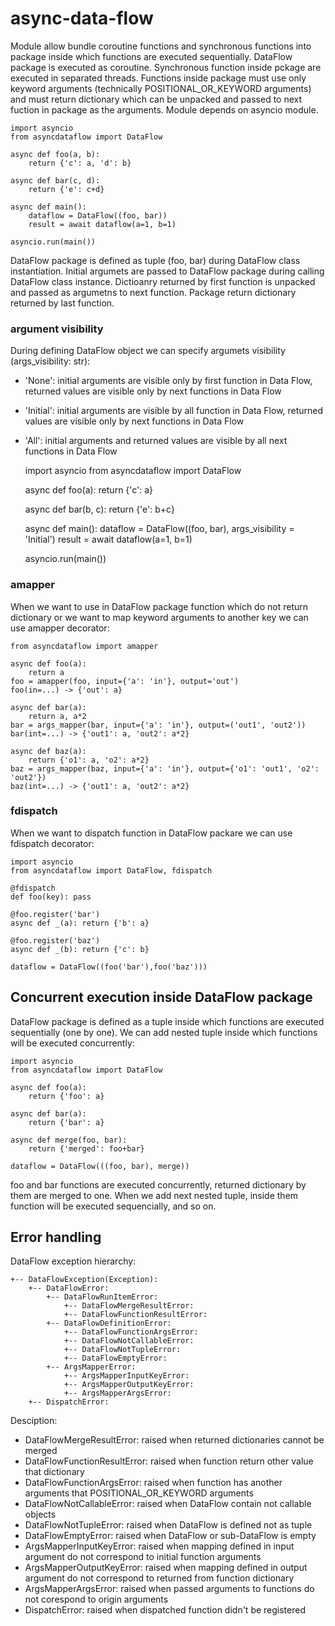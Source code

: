 # async-data-flow
Module allow bundle coroutine functions and synchronous functions into package inside which functions are executed sequentially. DataFlow package is executed as coroutine. Synchronous function inside pckage are executed in separated threads. Functions inside package must use only keyword arguments (technically POSITIONAL_OR_KEYWORD arguments) and must return dictionary which can be unpacked and passed to next fuction in package as the arguments. 
Module depends on asyncio module. 

    import asyncio
    from asyncdataflow import DataFlow

    async def foo(a, b):
        return {'c': a, 'd': b}

    async def bar(c, d):
        return {'e': c+d}

    async def main():
        dataflow = DataFlow((foo, bar))
        result = await dataflow(a=1, b=1)

    asyncio.run(main())

DataFlow package is defined as tuple (foo, bar) during DataFlow class instantiation. Initial argumets are passed to DataFlow package during calling DataFlow class instance. Dictioanry returned by first function is unpacked and passed as argumetns to next function. Package return dictionary returned by last function.

### argument visibility

During defining DataFlow object we can specify argumets visibility (args_visibility: str): 
- 'None': initial arguments are visible only by first function in Data Flow, returned values are visible only by next functions in Data Flow
- 'Initial': initial arguments are visible by all function in Data Flow, returned values are visible only by next functions in Data Flow
- 'All': initial arguments and returned values are visible by all next functions in Data Flow


    import asyncio
    from asyncdataflow import DataFlow

    async def foo(a):
        return {'c': a}

    async def bar(b, c):
        return {'e': b+c}

    async def main():
        dataflow = DataFlow((foo, bar), args_visibility = 'Initial')
        result = await dataflow(a=1, b=1)

    asyncio.run(main())

### amapper

When we want to use in DataFlow package function which do not return dictionary or we want to map keyword arguments to another key we can use amapper decorator:

    from asyncdataflow import amapper

    async def foo(a):
        return a
    foo = amapper(foo, input={'a': 'in'}, output='out')  
    foo(in=...) -> {'out': a}

    async def bar(a):
        return a, a*2
    bar = args_mapper(bar, input={'a': 'in'}, output=('out1', 'out2'))  
    bar(int=...) -> {'out1': a, 'out2': a*2}

    async def baz(a):
        return {'o1': a, 'o2': a*2}
    baz = args_mapper(baz, input={'a': 'in'}, output={'o1': 'out1', 'o2': 'out2'})  
    baz(int=...) -> {'out1': a, 'out2': a*2}

### fdispatch

When we want to dispatch function in DataFlow packare we can use fdispatch decorator:

    import asyncio
    from asyncdataflow import DataFlow, fdispatch

    @fdispatch
    def foo(key): pass

    @foo.register('bar')
    async def _(a): return {'b': a}

    @foo.register('baz')
    async def _(b): return {'c': b}

    dataflow = DataFlow((foo('bar'),foo('baz')))

## Concurrent execution inside DataFlow package

DataFlow package is defined as a tuple inside which functions are executed sequentially (one by one). We can add nested tuple inside which functions will be executed concurrently:

    import asyncio
    from asyncdataflow import DataFlow

    async def foo(a):
        return {'foo': a}

    async def bar(a):
        return {'bar': a}

    async def merge(foo, bar):
        return {'merged': foo+bar}

    dataflow = DataFlow(((foo, bar), merge))

foo and bar functions are executed concurrently, returned dictionary by them are merged to one. When we add next nested tuple, inside them function will be executed sequencially, and so on.

## Error handling

DataFlow exception hierarchy:

    +-- DataFlowException(Exception):
        +-- DataFlowError:
            +-- DataFlowRunItemError:
                +-- DataFlowMergeResultError:
                +-- DataFlowFunctionResultError:
            +-- DataFlowDefinitionError:
                +-- DataFlowFunctionArgsError:
                +-- DataFlowNotCallableError:
                +-- DataFlowNotTupleError:
                +-- DataFlowEmptyError:
            +-- ArgsMapperError:
                +-- ArgsMapperInputKeyError:
                +-- ArgsMapperOutputKeyError:
                +-- ArgsMapperArgsError:
        +-- DispatchError:

Desciption:
- DataFlowMergeResultError: raised when returned dictionaries cannot be merged 
- DataFlowFunctionResultError: raised when function return other value that dictionary
- DataFlowFunctionArgsError: raised when function has another arguments that POSITIONAL_OR_KEYWORD arguments
- DataFlowNotCallableError: raised when DataFlow contain not callable objects
- DataFlowNotTupleError: raised when DataFlow is defined not as tuple
- DataFlowEmptyError: raised when DataFlow or sub-DataFlow is empty
- ArgsMapperInputKeyError: raised when mapping defined in input argument do not correspond to initial function arguments
- ArgsMapperOutputKeyError: raised when mapping defined in output argument do not correspond to returned from function dictionary
- ArgsMapperArgsError: raised when passed arguments to functions do not corespond to origin arguments
- DispatchError: raised when dispatched function didn't be registered

